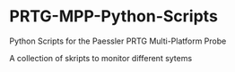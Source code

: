 # PRTG-MPP-Python-Scripts
 Python Scripts for the Paessler PRTG Multi-Platform Probe  
   
 A collection of skripts to monitor different sytems
